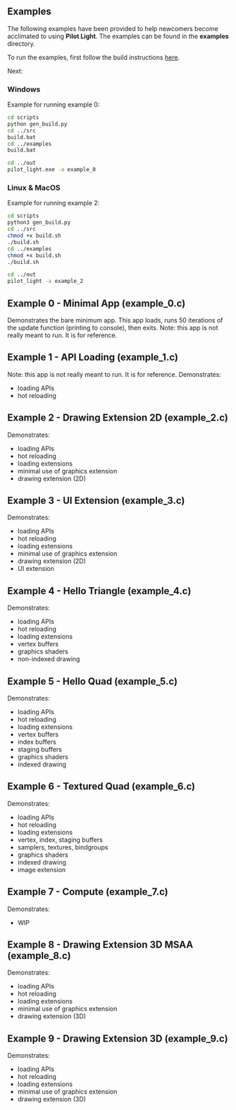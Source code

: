 ## Examples
The following examples have been provided to help newcomers become acclimated to using **Pilot Light**. The examples can be found in the **examples** directory.

To run the examples, first follow the build instructions [here](https://github.com/PilotLightTech/pilotlight/wiki/Building).

Next:

### Windows
Example for running example 0:
```bash
cd scripts
python gen_build.py
cd ../src
build.bat
cd ../examples
build.bat

cd ../out
pilot_light.exe -a example_0
```
### Linux & MacOS
Example for running example 2:
```bash
cd scripts
python3 gen_build.py
cd ../src
chmod +x build.sh
./build.sh
cd ../examples
chmod +x build.sh
./build.sh

cd ../out
pilot_light -a example_2
```

## Example 0 - Minimal App (example_0.c)
Demonstrates the bare minimum app. This app loads, runs 50 iterations of the update function (printing to console), then exits. Note: this app is not really meant to run. It is for reference.

## Example 1 - API Loading (example_1.c)
Note: this app is not really meant to run. It is for reference.
Demonstrates:
* loading APIs
* hot reloading

## Example 2 - Drawing Extension 2D (example_2.c)
Demonstrates:
* loading APIs
* hot reloading
* loading extensions
* minimal use of graphics extension
* drawing extension (2D)

## Example 3 - UI Extension (example_3.c)
Demonstrates:
* loading APIs
* hot reloading
* loading extensions
* minimal use of graphics extension
* drawing extension (2D)
* UI extension

## Example 4 - Hello Triangle (example_4.c)
Demonstrates:
* loading APIs
* hot reloading
* loading extensions
* vertex buffers
* graphics shaders
* non-indexed drawing

## Example 5 - Hello Quad (example_5.c)
Demonstrates:
* loading APIs
* hot reloading
* loading extensions
* vertex buffers
* index buffers
* staging buffers
* graphics shaders
* indexed drawing

## Example 6 - Textured Quad (example_6.c)
Demonstrates:
* loading APIs
* hot reloading
* loading extensions
* vertex, index, staging buffers
* samplers, textures, bindgroups
* graphics shaders
* indexed drawing
* image extension

## Example 7 - Compute (example_7.c)
Demonstrates:
* WIP

## Example 8 - Drawing Extension 3D MSAA (example_8.c)
Demonstrates:
* loading APIs
* hot reloading
* loading extensions
* minimal use of graphics extension
* drawing extension (3D)

## Example 9 - Drawing Extension 3D (example_9.c)
Demonstrates:
* loading APIs
* hot reloading
* loading extensions
* minimal use of graphics extension
* drawing extension (3D)
